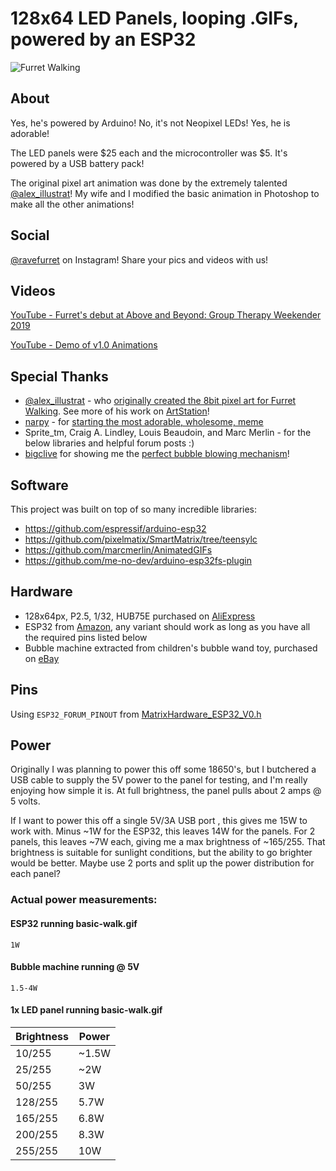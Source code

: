 128x64 LED Panels, looping .GIFs, powered by an ESP32
==================================

![Furret Walking](demo.gif)

## About

Yes, he's powered by Arduino! No, it's not Neopixel LEDs!  Yes, he is adorable!

The LED panels were $25 each and the microcontroller was $5. It's powered by a USB battery pack!

The original pixel art animation was done by the extremely talented [@alex_illustrat](https://www.artstation.com/alexillustration)! My wife and I modified the basic animation in Photoshop to make all the other animations!

## Social

[@ravefurret](https://www.instagram.com/ravefurret/) on Instagram!  Share your pics and videos with us!

## Videos

[YouTube - Furret's debut at Above and Beyond: Group Therapy Weekender 2019](https://www.youtube.com/watch?v=Q7uGj0VHFyQ)

[YouTube - Demo of v1.0 Animations](https://www.youtube.com/watch?v=LR-oUCg1d9I)

## Special Thanks
* [@alex_illustrat](https://twitter.com/alex_illustrat) - who [originally created the 8bit pixel art for Furret Walking](https://www.youtube.com/watch?v=ylnLUMmBNKc). See more of his work on [ArtStation](https://alexillustration.artstation.com/)!
* [narpy](https://www.youtube.com/channel/UCKYFHftFxQOJghmrEaK32sg) - for [starting the most adorable, wholesome, meme](https://www.youtube.com/watch?v=xa1Zn6XrDlM)
* Sprite_tm, Craig A. Lindley, Louis Beaudoin, and Marc Merlin - for the below libraries and helpful forum posts :)
* [bigclive](https://www.youtube.com/channel/UCtM5z2gkrGRuWd0JQMx76qA) for showing me the [perfect bubble blowing mechanism](https://www.youtube.com/watch?v=BvQtl3ciGcA)!

## Software
This project was built on top of so many incredible libraries:
* https://github.com/espressif/arduino-esp32
* https://github.com/pixelmatix/SmartMatrix/tree/teensylc
* https://github.com/marcmerlin/AnimatedGIFs
* https://github.com/me-no-dev/arduino-esp32fs-plugin

## Hardware
* 128x64px, P2.5, 1/32, HUB75E purchased on [AliExpress](https://www.aliexpress.com/item/32972741517.html?spm=a2g0s.12269583.0.0.48e74198VArDtK)
* ESP32 from [Amazon](https://smile.amazon.com/gp/product/B0718T232Z/), any variant should work as long as you have all the required pins listed below
* Bubble machine extracted from children's bubble wand toy, purchased on [eBay](https://www.ebay.com/itm/332880742452)

## Pins
Using `ESP32_FORUM_PINOUT` from [MatrixHardware_ESP32_V0.h](https://github.com/pixelmatix/SmartMatrix/blob/teensylc/src/MatrixHardware_ESP32_V0.h)

## Power
Originally I was planning to power this off some 18650's, but I butchered a USB cable to supply the 5V power to the panel for testing, and I'm really enjoying how simple it is.  At full brightness, the panel pulls about 2 amps @ 5 volts.

If I want to power this off a single 5V/3A USB port , this gives me 15W to work with.  Minus ~1W for the ESP32, this leaves 14W for the panels.  For 2 panels, this leaves ~7W each, giving me a max brightness of ~165/255. That brightness is suitable for sunlight conditions, but the ability to go brighter would be better.  Maybe use 2 ports and split up the power distribution for each panel?

### Actual power measurements:

#### ESP32 running basic-walk.gif
`1W`

#### Bubble machine running @ 5V
`1.5-4W`

#### 1x LED panel running basic-walk.gif

Brightness | Power
-----------|------
10/255 | ~1.5W
25/255 | ~2W
50/255 | 3W
128/255 | 5.7W
165/255 | 6.8W
200/255 | 8.3W
255/255 | 10W
